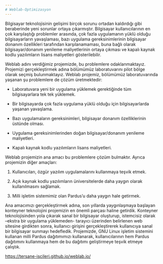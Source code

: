 ```yaml
---
# Weblab-Optimizasyon
---
```

Bilgisayar teknolojisinin gelişimi birçok sorunu ortadan kaldırdığı gibi beraberinde yeni sorunlar
ortaya çıkarmıştır. Bilgisayar kullanıcılarının en çok karşılaştığı problemler arasında, çok fazla
uygulamanın yüklü olduğu bilgisayarların yavaşlaması, bazı uygulama gereksinimlerinin bilgisayar
donanım özellikleri tarafından karşılanamaması, buna bağlı olarak bilgisayar/donanım yenileme
maliyetlerinin ortaya çıkması ve kapalı kaynak kodlu yazılımların lisans maliyetleri gösterilebilir.

Weblab adını verdiğimiz projemizde, bu problemlere odaklanmaktayız. Projemizi gerçekleştirmek
adına bölümümüz laboratuvarını pilot bölge olarak seçmiş bulunmaktayız. Weblab projemiz, bölümümüz
laboratuvarında yaşanan şu problemlere de çözüm üretmektedir:


- Laboratuvara yeni bir uygulama yüklemek gerektiğinde tüm bilgisayarlara tek tek yüklemek.

- Bir bilgisayarda çok fazla uygulama yüklü olduğu için bilgisayarlarda yaşanan yavaşlama.

- Bazı uygulamaların gereksinimleri, bilgisayar donanım özelliklerinin üstünde olması.

- Uygulama gereksinimlerinden doğan bilgisayar/donanım yenileme maliyetleri.

- Kapalı kaynak kodlu yazılımların lisans maliyetleri.

Weblab projemizin ana amacı bu problemlere çözüm bulmaktır. Ayrıca projemizin diğer amaçları:

1. Kullanıcıları, özgür yazılım uygulamalarını kullanmaya teşvik etmek.

2. Açık kaynak kodlu yazılımların üniversitelerde daha yaygın olarak kullanılmasını sağlamak.

3. Milli işletim sistemimiz olan Pardus’u daha yaygın hale getirmek.

Ana amacımızı gerçekleştirmek adına, son yıllarda yaygınlaşmaya başlayan konteyner teknolojini
projemizin en önemli parçası haline getirdik. Konteyner teknolojisinden yola çıkarak sanal bir bilgisayar
oluşturup, istemcisiz olarak –ekstra bir uygulama yüklemeden- tarayıcı üzerinden belirlenen web sitesine
girdikten sonra, kullanıcı girişini gerçekleştirerek kullanıcıya sanal bir bilgisayar sunmayı hedefledik.
Projemizde, GNU Linux işletim sistemini kullanan milli Pardus dağıtımımızı kullanarak,
kullanıcılarının hem Pardus dağıtımını kullanmaya hem de bu dağıtımı geliştirmeye teşvik etmeye
çalıştık.



https://tersane-iscileri.github.io/weblab.io/
